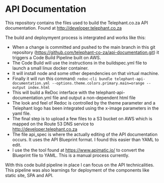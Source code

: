 # API Documentation

This repository contains the files used to build the Telephant.co.za API documentation.  Found at http://developer.telephant.co.za

The build and deploymyent process is intergrated and works like this:

* When a change is committed and pushed to the main branch in this git repository (https://github.com/telephant-co-za/api-documentation.git) it triggers a Code Build Pipeline built on AWS.
* The Code Build will use the instructions in the buildspec.yml file to launch a small linux docker container.
* It will install node and some other dependencies on that virtual machine.
* Finally it will run this command:  ```redoc-cli bundle telephant-api-documentation.yml --options.theme.colors.primary.main=orange --output index.html```
* This will build a ReDoc interface with the telephant-api-documentation.yml file and output a non-dependent html file
* The look and feel of Redoc is controlled by the theme parameter and a Telephant logo has been integrated using the x-image parameters in the yaml file.
* The final step is to upload a few files to a S3 bucket on AWS which is mapped on the Route 53 DNS service to http://developer.telephant.co.za
* The file api_spec is where the actually editing of the API documentation occurs.  It uses the API Blueprint format.  I found this easier than YAML to edit.
* I use the the tool found at https://www.apimatic.io/ to convert the Blueprint file to YAML.  This is a manual process currently.

With this code build pipeline in place I can focus on the API technicalities.  This pipeline was also learnings for deployment of the components like static site, SPA and API.
